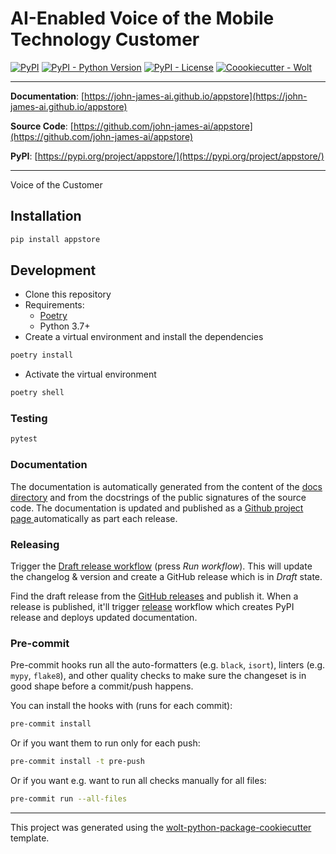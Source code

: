 # AI-Enabled Voice of the Mobile Technology Customer

[![PyPI](https://img.shields.io/pypi/v/appstore?style=flat-square)](https://pypi.python.org/pypi/appstore/)
[![PyPI - Python Version](https://img.shields.io/pypi/pyversions/appstore?style=flat-square)](https://pypi.python.org/pypi/appstore/)
[![PyPI - License](https://img.shields.io/pypi/l/appstore?style=flat-square)](https://pypi.python.org/pypi/appstore/)
[![Coookiecutter - Wolt](https://img.shields.io/badge/cookiecutter-Wolt-00c2e8?style=flat-square&logo=cookiecutter&logoColor=D4AA00&link=https://github.com/woltapp/wolt-python-package-cookiecutter)](https://github.com/woltapp/wolt-python-package-cookiecutter)

---

**Documentation**: [https://john-james-ai.github.io/appstore](https://john-james-ai.github.io/appstore)

**Source Code**: [https://github.com/john-james-ai/appstore](https://github.com/john-james-ai/appstore)

**PyPI**: [https://pypi.org/project/appstore/](https://pypi.org/project/appstore/)

---

Voice of the Customer

## Installation

```sh
pip install appstore
```

## Development

* Clone this repository
* Requirements:
  * [Poetry](https://python-poetry.org/)
  * Python 3.7+
* Create a virtual environment and install the dependencies

```sh
poetry install
```

* Activate the virtual environment

```sh
poetry shell
```

### Testing

```sh
pytest
```

### Documentation

The documentation is automatically generated from the content of the [docs directory](./docs) and from the docstrings
 of the public signatures of the source code. The documentation is updated and published as a [Github project page
 ](https://pages.github.com/) automatically as part each release.

### Releasing

Trigger the [Draft release workflow](https://github.com/john-james-ai/appstore/actions/workflows/draft_release.yml)
(press _Run workflow_). This will update the changelog & version and create a GitHub release which is in _Draft_ state.

Find the draft release from the
[GitHub releases](https://github.com/john-james-ai/appstore/releases) and publish it. When
 a release is published, it'll trigger [release](https://github.com/john-james-ai/appstore/blob/master/.github/workflows/release.yml) workflow which creates PyPI
 release and deploys updated documentation.

### Pre-commit

Pre-commit hooks run all the auto-formatters (e.g. `black`, `isort`), linters (e.g. `mypy`, `flake8`), and other quality
 checks to make sure the changeset is in good shape before a commit/push happens.

You can install the hooks with (runs for each commit):

```sh
pre-commit install
```

Or if you want them to run only for each push:

```sh
pre-commit install -t pre-push
```

Or if you want e.g. want to run all checks manually for all files:

```sh
pre-commit run --all-files
```

---

This project was generated using the [wolt-python-package-cookiecutter](https://github.com/woltapp/wolt-python-package-cookiecutter) template.
